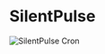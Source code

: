 # SilentPulse

![SilentPulse Cron](https://github.com/atharvbyadav/SilentPulse/actions/workflows/silentpulse.yml/badge.svg)
